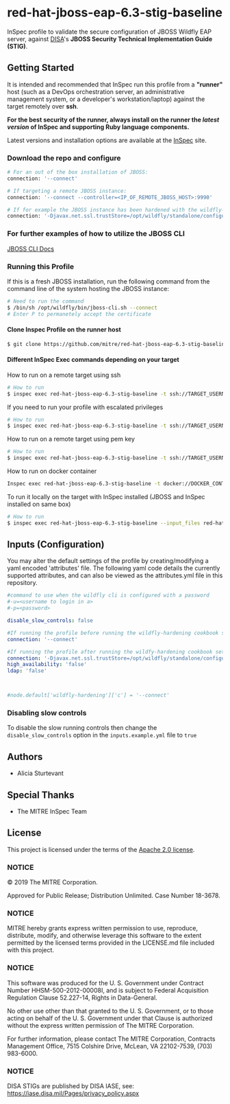 # red-hat-jboss-eap-6.3-stig-baseline

InSpec profile to validate the secure configuration of JBOSS Wildfly EAP server, against [DISA](https://iase.disa.mil/stigs/)'s **JBOSS Security Technical Implementation Guide (STIG)**.

## Getting Started  
It is intended and recommended that InSpec run this profile from a __"runner"__ host (such as a DevOps orchestration server, an administrative management system, or a developer's workstation/laptop) against the target remotely over __ssh__.

__For the best security of the runner, always install on the runner the _latest version_ of InSpec and supporting Ruby language components.__ 

Latest versions and installation options are available at the [InSpec](http://inspec.io/) site.

### Download the repo and configure
``` bash
# For an out of the box installation of JBOSS: 
connection: '--connect'

# If targeting a remote JBOSS instance: 
connection: '--connect --controller=<IP_OF_REMOTE_JBOSS_HOST>:9990'

# If for example the JBOSS instance has been hardened with the wildfly-hardening cookbook (https://github.com/mitre/chef-red-hat-jboss-eap-6.3-stig-baseline) set the connection to the following:
connection: '-Djavax.net.ssl.trustStore=/opt/wildfly/standalone/configuration/a.jks --connect -u=test1 -p=test'

```
### For further examples of how to utilize the JBOSS CLI 
[JBOSS CLI Docs](https://docs.jboss.org/author/display/WFLY/Command+Line+Interface)

### Running this Profile

If this is a fresh JBOSS installation, run the following command from the command line of the system hosting the JBOSS instance:

``` bash
# Need to run the command 
$ /bin/sh /opt/wildfly/bin/jboss-cli.sh --connect 
# Enter P to permanetely accept the certificate
```

#### Clone Inspec Profile on the runner host
```bash
$ git clone https://github.com/mitre/red-hat-jboss-eap-6.3-stig-baseline.git
```

#### Different InSpec Exec commands depending on your target
How to run on a remote target using ssh
```bash
# How to run 
$ inspec exec red-hat-jboss-eap-6.3-stig-baseline -t ssh://TARGET_USERNAME:TARGET_PASSWORD@TARGET_IP:TARGET_PORT --input_files red-hat-jboss-eap-6.3-stig-baseline/inputs.example.yml
```

If you need to run your profile with escalated privileges
```bash
# How to run 
$ inspec exec red-hat-jboss-eap-6.3-stig-baseline -t ssh://TARGET_USERNAME:TARGET_PASSWORD@TARGET_IP:TARGET_PORT --input_files red-hat-jboss-eap-6.3-stig-baseline/inputs.example.yml --sudo --sudo-options='-u jbosseap'
```

How to run on a remote target using pem key
```bash
# How to run 
$ inspec exec red-hat-jboss-eap-6.3-stig-baseline -t ssh://TARGET_USERNAME@TARGET_IP:TARGET_PORT -i PEM_KEY --input_files red-hat-jboss-eap-6.3-stig-baseline/inputs.example.yml
```

How to run on docker container
```bash
Inspec exec red-hat-jboss-eap-6.3-stig-baseline -t docker://DOCKER_CONTAINER_ID --input_files red-hat-jboss-eap-6.3-stig-baseline/inputs.example.yml
```

To run it locally on the target with InSpec installed (JBOSS and InSpec installed on same box)
```bash
# How to run 
$ inspec exec red-hat-jboss-eap-6.3-stig-baseline --input_files red-hat-jboss-eap-6.3-stig-baseline/inputs.example.yml
```


## Inputs (Configuration)
You may alter the default settings of the profile by creating/modifying a yaml 
encoded 'attributes' file. The following yaml code details the currently 
supported attributes, and can also be viewed as the attributes.yml file in this 
repository.

``` yaml
#command to use when the wildfly cli is configured with a password
#-u=<username to login in a>
#-p=<password>

disable_slow_controls: false

#If running the profile before running the wildfly-hardening cookbook set the following in red-hat-jboss-eap-6.3-stig-baseline/attributes.yml:
connection: '--connect'

#If running the profile after running the wildfy-hardening cookbook set this in red-hat-jboss-eap-6.3-stig-baseline/attributes.yml:
connection: '-Djavax.net.ssl.trustStore=/opt/wildfly/standalone/configuration/a.jks --connect -u=test1 -p=test'
high_availability: 'false'
ldap: 'false'



#node.default['wildfly-hardening']['c'] = '--connect'

```

### Disabling slow controls
To disable the slow running controls then change the `disable_slow_controls` option in the `inputs.example.yml` file to `true`

## Authors
- Alicia Sturtevant

## Special Thanks

- The MITRE InSpec Team

## License 

This project is licensed under the terms of the [Apache 2.0 license](https://github.com/mitre/wildfly-stig-baseline/blob/master/LICENSE.md).

### NOTICE

© 2019 The MITRE Corporation.  

Approved for Public Release; Distribution Unlimited. Case Number 18-3678.  

### NOTICE
MITRE hereby grants express written permission to use, reproduce, distribute, modify, and otherwise leverage this software to the extent permitted by the licensed terms provided in the LICENSE.md file included with this project.

### NOTICE  

This software was produced for the U. S. Government under Contract Number HHSM-500-2012-00008I, and is subject to Federal Acquisition Regulation Clause 52.227-14, Rights in Data-General.  

No other use other than that granted to the U. S. Government, or to those acting on behalf of the U. S. Government under that Clause is authorized without the express written permission of The MITRE Corporation. 

For further information, please contact The MITRE Corporation, Contracts Management Office, 7515 Colshire Drive, McLean, VA  22102-7539, (703) 983-6000.  

### NOTICE

DISA STIGs are published by DISA IASE, see: https://iase.disa.mil/Pages/privacy_policy.aspx   
